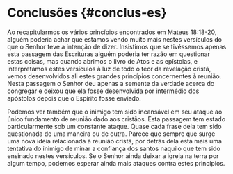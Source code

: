 # Conclusões {#conclus-es}

Ao recapitularmos os vários princípios encontrados em Mateus 18:18-20, alguém poderia achar que estamos vendo muito mais nestes versículos do que o Senhor teve a intenção de dizer. Insistimos que se tivéssemos apenas esta passagem das Escrituras alguém poderia ter razão em questionar estas coisas, mas quando abrimos o livro de Atos e as epístolas, e interpretamos estes versículos à luz de todo o teor da revelação cristã, vemos desenvolvidos ali estes grandes princípios concernentes à reunião. Nesta passagem o Senhor deu apenas a semente da verdade acerca do congregar e deixou que ela fosse desenvolvida por intermédio dos apóstolos depois que o Espírito fosse enviado.

Podemos ver também que o inimigo tem sido incansável em seu ataque ao único fundamento de reunião dado aos cristãos. Esta passagem tem estado particularmente sob um constante ataque. Quase cada frase dela tem sido questionada de uma maneira ou de outra. Parece que sempre que surge uma nova ideia relacionada à reunião cristã, por detrás dela está mais uma tentativa do inimigo de minar a confiança dos santos naquilo que tem sido ensinado nestes versículos. Se o Senhor ainda deixar a igreja na terra por algum tempo, podemos esperar ainda mais ataques contra estes princípios.